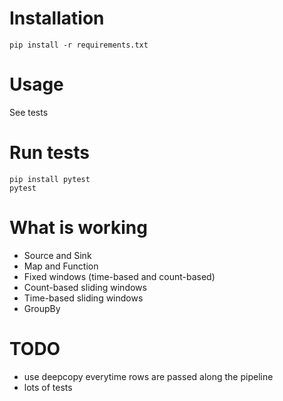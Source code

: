 # Installation

```
pip install -r requirements.txt
```

# Usage

See tests

# Run tests

```
pip install pytest
pytest
```

# What is working

 * Source and Sink
 * Map and Function
 * Fixed windows (time-based and count-based)
 * Count-based sliding windows
 * Time-based sliding windows
 * GroupBy


# TODO

 * use deepcopy everytime rows are passed along the pipeline
 * lots of tests